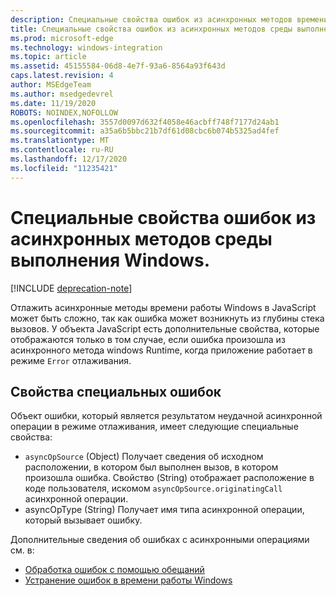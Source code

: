 ```yaml
---
description: Специальные свойства ошибок из асинхронных методов времени работы Windows.
title: Специальные свойства ошибок из асинхронных методов среды выполнения Windows.
ms.prod: microsoft-edge
ms.technology: windows-integration
ms.topic: article
ms.assetid: 45155584-06d8-4e7f-93a6-8564a93f643d
caps.latest.revision: 4
author: MSEdgeTeam
ms.author: msedgedevrel
ms.date: 11/19/2020
ROBOTS: NOINDEX,NOFOLLOW
ms.openlocfilehash: 3557d0097d632f4058e46acbff748f7177d24ab1
ms.sourcegitcommit: a35a6b5bbc21b7df61d08cbc6b074b5325ad4fef
ms.translationtype: MT
ms.contentlocale: ru-RU
ms.lasthandoff: 12/17/2020
ms.locfileid: "11235421"
---
```

# Специальные свойства ошибок из асинхронных методов среды выполнения Windows.  

[!INCLUDE [deprecation-note](../includes/legacy-edge-note.md)]  

Отлажить асинхронные методы времени работы Windows в JavaScript может быть сложно, так как ошибка может возникнуть из глубины стека вызовов.  У объекта JavaScript есть дополнительные свойства, которые отображаются только в том случае, если ошибка произошла из асинхронного метода windows Runtime, когда приложение работает в режиме `Error` отлаживания.  
  
## Свойства специальных ошибок  

Объект ошибки, который является результатом неудачной асинхронной операции в режиме отлаживания, имеет следующие специальные свойства:  

*   `asyncOpSource` \(Object\) Получает сведения об исходном расположении, в котором был выполнен вызов, в котором произошла ошибка.  Свойство \(String\) отображает расположение в коде пользователя, искомом `asyncOpSource.originatingCall` асинхронной операции.  
*   asyncOpType \(String\) Получает имя типа асинхронной операции, который вызывает ошибку.  
    
Дополнительные сведения об ошибках с асинхронными операциями см. в:  
  
*   [Обработка ошибок с помощью обещаний][PreviousVersionsWindowsAppsHh700337]  
*   [Устранение ошибок в времени работы Windows][PreviousVersionsWindowsAppsHh974350]  

<!-- links -->  

[PreviousVersionsWindowsAppsHh700337]: /previous-versions/windows/apps/hh700337(v=win.10) "Обработка ошибок с помощью обещаний (HTML) | Документы Майкрософт"  
[PreviousVersionsWindowsAppsHh974350]: /previous-versions/windows/apps/hh974350(v=win.10) "Устранение ошибок в времени работы Windows (HTML) | Документы Майкрософт"  

